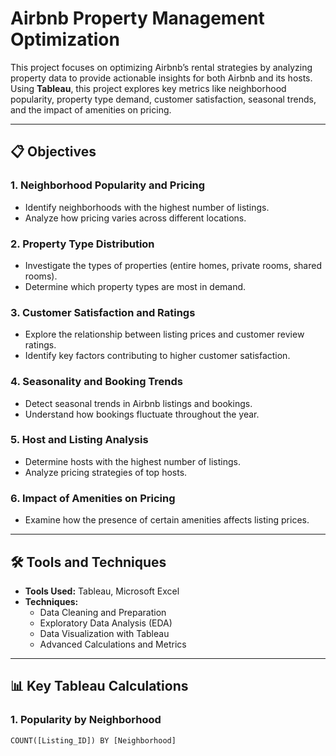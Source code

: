 # Airbnb Property Management Optimization  

This project focuses on optimizing Airbnb’s rental strategies by analyzing property data to provide actionable insights for both Airbnb and its hosts. Using **Tableau**, this project explores key metrics like neighborhood popularity, property type demand, customer satisfaction, seasonal trends, and the impact of amenities on pricing.

---

## 📋 **Objectives**

### **1. Neighborhood Popularity and Pricing**  
- Identify neighborhoods with the highest number of listings.  
- Analyze how pricing varies across different locations.  

### **2. Property Type Distribution**  
- Investigate the types of properties (entire homes, private rooms, shared rooms).  
- Determine which property types are most in demand.  

### **3. Customer Satisfaction and Ratings**  
- Explore the relationship between listing prices and customer review ratings.  
- Identify key factors contributing to higher customer satisfaction.  

### **4. Seasonality and Booking Trends**  
- Detect seasonal trends in Airbnb listings and bookings.  
- Understand how bookings fluctuate throughout the year.  

### **5. Host and Listing Analysis**  
- Determine hosts with the highest number of listings.  
- Analyze pricing strategies of top hosts.  

### **6. Impact of Amenities on Pricing**  
- Examine how the presence of certain amenities affects listing prices.  

---

## 🛠 **Tools and Techniques**  
- **Tools Used:** Tableau, Microsoft Excel  
- **Techniques:**  
  - Data Cleaning and Preparation  
  - Exploratory Data Analysis (EDA)  
  - Data Visualization with Tableau  
  - Advanced Calculations and Metrics  

---

## 📊 **Key Tableau Calculations**

### **1. Popularity by Neighborhood**  
```tableau
COUNT([Listing_ID]) BY [Neighborhood]
